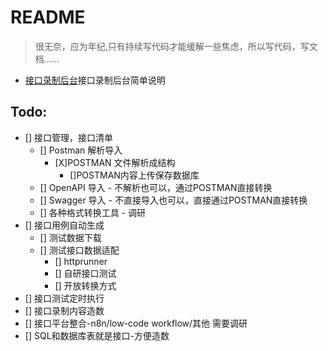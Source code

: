 # README

> 很无奈，应为年纪,只有持续写代码才能缓解一些焦虑，所以写代码，写文档......

- [接口录制后台](docs/api-record-server.md)接口录制后台简单说明

## Todo:

- [] 接口管理，接口清单
    - [] Postman 解析导入
      - [X]POSTMAN 文件解析成结构
        - []POSTMAN内容上传保存数据库
    - [] OpenAPI 导入 - 不解析也可以，通过POSTMAN直接转换
    - [] Swagger 导入 - 不直接导入也可以，直接通过POSTMAN直接转换
    - [] 各种格式转换工具 - 调研
- [] 接口用例自动生成
    - [] 测试数据下载
    - [] 测试接口数据适配
        - [] httprunner
        - [] 自研接口测试
        - [] 开放转换方式
- [] 接口测试定时执行
- [] 接口录制内容造数
- [] 接口平台整合-n8n/low-code workflow/其他 需要调研
- [] SQL和数据库表就是接口-方便造数
